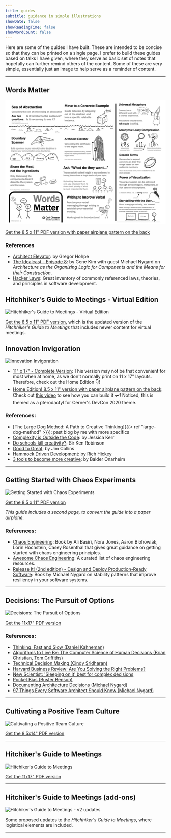 ```yaml
---
title: guides
subtitle: guidance in simple illustrations
showDate: false
showReadingTime: false
showWordCount: false
---
```


Here are some of the guides I have built. These are intended to be concise so that they can be printed on a single page. I prefer to build these guides based on talks I have given, where they serve as basic set of notes that hopefully can further remind others of the content. Some of these are very simple, essentially just an image to help serve as a reminder of content.

---

## Words Matter

![Words Matter](/img/words-matter-guide.png)

[Get the 8.5 x 11" PDF version with paper airplane pattern on the back](/guides/words-matter-guide.pdf)

### References

* [Architect Elevator](https://www.youtube.com/watch?v=Zq2VcRZmz78): by Gregor Hohpe
* [The Idealcast - Episode 8](https://itrevolution.com/the-idealcast-episode-8/): by Gene Kim with guest Michael Nygard on _Architecture as the Organizing Logic for Components and the Means for their Construction_.
* [Hacker Laws](https://github.com/dwmkerr/hacker-laws): Great inventory of commonly referenced laws, theories, and principles in software development.

## Hitchhiker's Guide to Meetings - Virtual Edition

![Hitchhiker's Guide to Meetings - Virtual Edition](/img/hitchhikers-guide-to-meetings-virtual-edition-guide.png)

[Get the 8.5 x 11" PDF version](/guides/hitchhikers-guide-to-meetings-virtual-edition.pdf), which is the updated version of the _Hitchhiker's Guide to Meetings_ that includes newer content for virtual meetings.

## Innovation Invigoration

![Innovation Invigoration](/img/innovation-invigoration-guide.png)

* [11" x 17" - Complete Version](/guides/innovation-invigoration-guide.pdf): This version may not be that convenient for most when at home, as we don't normally print on 11 x 17" layouts. Therefore, check out the Home Edition 👇!
* [Home Edition! 8.5 x 11" version with paper airplane pattern on the back](/guides/innovation-invigoration-guide-home-edition.pdf): Check out [this video](https://twitter.com/che55er/status/1286332322774749184) to see how you can build it 🛩️! Noticed, this is themed as a pterodactyl for Cerner's DevCon 2020 theme.

### References:

* [The Large Dog Method: A Path to Creative Thinking]({{< ref "large-dog-method" >}}): past blog by me with more specifics
* [Complexity is Outside the Code](https://www.youtube.com/watch?v=sIWekh32LG4): by Jessica Kerr
* [Do schools kill creativity?](https://www.ted.com/talks/sir_ken_robinson_do_schools_kill_creativity): Sir Ken Robinson
* [Good to Great](https://www.jimcollins.com/article_topics/articles/good-to-great.html): by Jim Collins
* [Hammock Driven Development](https://www.youtube.com/watch?v=f84n5oFoZBc): by Rich Hickey
* [3 tools to become more creative](https://www.youtube.com/watch?v=g-YScywp6AU): by Balder Onarheim

---

## Getting Started with Chaos Experiments

![Getting Started with Chaos Experiments](/img/getting-started-w-chaos-experiments.png)

[Get the 8.5 x 11" PDF version](/guides/getting-started-w-chaos-exp-guide.pdf)

_This guide includes a second page, to convert the guide into a paper airplane._

### References:

* [Chaos Engineering](https://www.oreilly.com/library/view/chaos-engineering/9781491988459/): Book by Ali Basiri, Nora Jones, Aaron Blohowiak, Lorin Hochstein, Casey Rosenthal that gives great guidance on getting started with chaos engineering principles.
* [Awesome Chaos Engineering](https://github.com/dastergon/awesome-chaos-engineering): A curated list of chaos engineering resources.
* [Release It! (2nd edition) - Design and Deploy Production-Ready Software](https://pragprog.com/book/mnee2/release-it-second-edition): Book by Michael Nygard on stability patterns that improve resiliency in your software systems.

---

## Decisions: The Pursuit of Options

![Decisions: The Pursuit of Options](/img/decision-guide.png)

[Get the 11x17" PDF version](/guides/decision-guide-11-17.pdf)

### References:

* [Thinking, Fast and Slow (Daniel Kahneman)](https://en.wikipedia.org/wiki/Thinking,_Fast_and_Slow)
* [Algorithms to Live By: The Computer Science of Human Decisions (Brian Christian, Tom Griffiths)](http://algorithmstoliveby.com/)
* [Technical Decision Making (Cindy Sridharan)](https://medium.com/@copyconstruct/technical-decision-making-9b2817c18da4)
* [Harvard Business Review: Are You Solving the Right Problems?](https://hbr.org/2017/01/are-you-solving-the-right-problems)
* [New Scientist: 'Sleeping on it' best for complex decisions](https://www.newscientist.com/article/dn8732-sleeping-on-it-best-for-complex-decisions/)
* [Pocket Bias (Buster Benson)](https://busterbenson.com/biases/)
* [Documenting Architecture Decisions (Michael Nygard)](http://thinkrelevance.com/blog/2011/11/15/documenting-architecture-decisions)
* [97 Things Every Software Architect Should Know (Michael Nygard)](https://www.oreilly.com/library/view/97-things-every/9780596800611/)

---

## Cultivating a Positive Team Culture

![Cultivating a Positive Team Culture](/img/positive-env.png)

[Get the 8.5x14" PDF version](/guides/positive-env-8.5x14.pdf)

---

## Hitchiker's Guide to Meetings

![Hitchiker's Guide to Meetings](/img/hitchhikers-guide-v1.png)

[Get the 11x17" PDF version](/guides/hitchhikers-guide-to-meetings-11-17.pdf)

---

## Hitchiker's Guide to Meetings (add-ons)

![Hitchiker's Guide to Meetings - v2 updates](/img/hitchhikers-guide-v2-update.jpg)

Some proposed updates to the _Hitchhiker's Guide to Meetings_, where logistical elements are included.

---